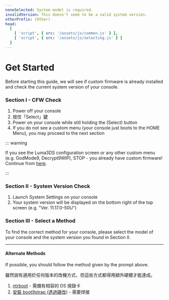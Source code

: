 ```yaml
---
noneSelected: System model is required.
invalidVersion: This doesn't seem to be a valid system version.
otherPrefix: (Other)
head:
  [
    [ 'script', { src: '/assets/js/common.js' } ],
    [ 'script', { src: '/assets/js/selecting.js' } ]
  ]
---
```


# Get Started

Before starting this guide, we will see if custom firmware is already installed and check the current system version of your console.

### Section I - CFW Check

1. Power off your console
2. 按住「Select」鍵
3. Power on your console while still holding the (Select) button
4. If you do not see a custom menu (your console just boots to the HOME Menu), you may proceed to the next section

::: warning

If you see the Luma3DS configuration screen or any other custom menu (e.g. GodMode9, Decrypt9WIP), STOP - you already have custom firmware! Continue from [here](checking-for-cfw#what-to-do-next).

:::

### Section II - System Version Check

1. Launch System Settings on your console
2. Your system version will be displayed on the bottom right of the top screen (e.g. "Ver. 11.17.0-50U")

### Section III - Select a Method

To find the correct method for your console, please select the model of your console and the system version you found in Section II.

<!--@include: @/_internal/consoleVersionSelect.html -->

---

#### Alternate Methods

If possible, you should follow the method given by the prompt above.

雖然說有適用於任何版本的改機方式，但這些方式都得用額外硬體才能達成。

1. [ntrboot](ntrboot) - 需備有相容的 DS 燒錄卡
2. [安裝 boot9strap (透過硬改)](installing-boot9strap-\(hardmod\)) - 需要焊接
